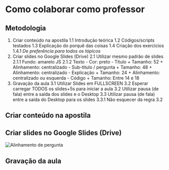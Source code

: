 # Como colaborar como professor

## Metodologia

1. Criar conteúdo na apostila
  1.1 Introdução teórica
  1.2 Códigos/scripts testados
  1.3 Explicação do porquê das coisas
  1.4 Criação dos exercícios
    1.4.1 *De preferência para todos os tópicos*
2. Criar slides no Google Slides (Drive)
  2.1 Utilizar mesmo padrão de slides
    2.1.1 Fundo: amarelo JS
    2.1.2 Texto
        - Cor: preto
        - Título
          + Tamanho: 52
          + Alinhamento: centralizado
        - Sub-título / pergunta
          + Tamanho: 48
          + Alinhamento: centralizado
        - Explicação
          + Tamanho: 24
          + Alinhamento: centralizado ou esquerda
        - Código
          + Tamanho: Entre 14 e 18
3. Gravação da aula
  3.1 Utilizar Slides em FULLSCREEN
  3.2 Esperar carregar TODOS os slides+5s para iniciar a aula
  3.2 Utilizar pausa (de fala) entre a saída dos slides e o Desktop
  3.3 Utilizar pausa (de fala) entre a saída do Desktop para os slides
      3.3.1 Não esquecer da regra 3.2

## Criar conteúdo na apostila

## Criar slides no Google Slides (Drive)

![Alinhamento de pergunta](https://cldup.com/7vRzLIbvSX-2000x2000.png)


## Gravação da aula
